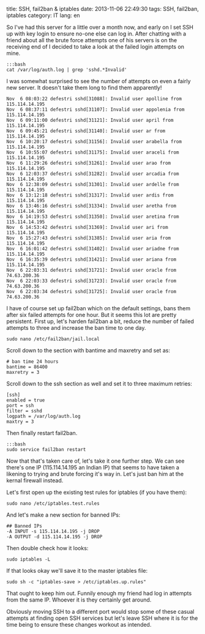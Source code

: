 title: SSH, fail2ban & iptables
date: 2013-11-06 22:49:30
tags: SSH, fail2ban, iptables
category: IT
lang: en

So I've had this server for a little over a month now, and early on I set SSH up with key login to ensure no-one else can log in. After chatting with a friend about all the brute force attempts one of his servers is on the receiving end of I decided to take a look at the failed login attempts on mine.

    :::bash
    cat /var/log/auth.log | grep 'sshd.*Invalid'

I was somewhat surprised to see the number of attempts on even a fairly new server. It doesn't take them long to find them apparently!

    Nov  6 08:03:22 defestri sshd[31088]: Invalid user apolline from 115.114.14.195
    Nov  6 08:37:11 defestri sshd[31107]: Invalid user appolenia from 115.114.14.195
    Nov  6 09:11:00 defestri sshd[31121]: Invalid user april from 115.114.14.195
    Nov  6 09:45:21 defestri sshd[31140]: Invalid user ar from 115.114.14.195
    Nov  6 10:20:17 defestri sshd[31156]: Invalid user arabella from 115.114.14.195
    Nov  6 10:55:07 defestri sshd[31175]: Invalid user araceli from 115.114.14.195
    Nov  6 11:29:26 defestri sshd[31261]: Invalid user arao from 115.114.14.195
    Nov  6 12:03:37 defestri sshd[31282]: Invalid user arcadia from 115.114.14.195
    Nov  6 12:38:09 defestri sshd[31301]: Invalid user ardelle from 115.114.14.195
    Nov  6 13:12:18 defestri sshd[31317]: Invalid user ardis from 115.114.14.195
    Nov  6 13:46:16 defestri sshd[31334]: Invalid user aretha from 115.114.14.195
    Nov  6 14:19:53 defestri sshd[31350]: Invalid user aretina from 115.114.14.195
    Nov  6 14:53:42 defestri sshd[31369]: Invalid user ari from 115.114.14.195
    Nov  6 15:27:43 defestri sshd[31385]: Invalid user aria from 115.114.14.195
    Nov  6 16:01:42 defestri sshd[31402]: Invalid user ariadne from 115.114.14.195
    Nov  6 16:35:39 defestri sshd[31421]: Invalid user ariana from 115.114.14.195
    Nov  6 22:03:31 defestri sshd[31721]: Invalid user oracle from 74.63.200.36
    Nov  6 22:03:33 defestri sshd[31723]: Invalid user oracle from 74.63.200.36
    Nov  6 22:03:34 defestri sshd[31725]: Invalid user oracle from 74.63.200.36

I have of course set up fail2ban which on the default settings, bans them after six failed attempts for one hour. But it seems this lot are pretty persistent. First up, let's harden fail2ban a bit, reduce the number of failed attempts to three and increase the ban time to one day.

    sudo nano /etc/fail2ban/jail.local

Scroll down to the section with bantime and maxretry and set as:

    # ban time 24 hours
    bantime = 86400
    maxretry = 3

Scroll down to the ssh section as well and set it to three maximum retries:

    [ssh]
    enabled = true
    port = ssh
    filter = sshd
    logpath = /var/log/auth.log
    maxtry = 3

Then finally restart fail2ban.

    :::bash
    sudo service fail2ban restart

Now that that's taken care of, let's take it one further step. We can see there's one IP (115.114.14.195 an Indian IP) that seems to have taken a likening to trying and brute forcing it's way in. Let's just ban him at the kernal firewall instead.

Let's first open up the existing test rules for iptables (if you have them):

    sudo nano /etc/iptables.test.rules

And let's make a new section for banned IPs:

    ## Banned IPs
    -A INPUT -s 115.114.14.195 -j DROP
    -A OUTPUT -d 115.114.14.195 -j DROP

Then double check how it looks:

    sudo iptables -L

If that looks okay we'll save it to the master iptables file:

    sudo sh -c "iptables-save > /etc/iptables.up.rules"

That ought to keep him out. Funnily enough my friend had log in attempts from the same IP. Whoever it is they certainly get around.

Obviously moving SSH to a different port would stop some of these casual attempts at finding open SSH services but let's leave SSH where it is for the time being to ensure these changes workout as intended.
